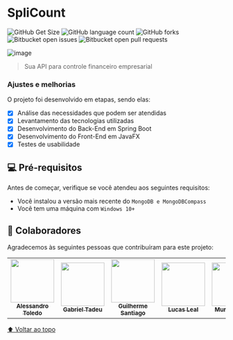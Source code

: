 # SpliCount

<!---Esses são exemplos. Veja https://shields.io para outras pessoas ou para personalizar este conjunto de escudos. Você pode querer incluir dependências, status do projeto e informações de licença aqui--->

![GitHub Get Size](https://img.shields.io/github/languages/code-size/gabrielsperche/SpliCount)
![GitHub language count](https://img.shields.io/github/languages/count/gabrielsperche/SpliCount)
![GitHub forks](https://img.shields.io/github/forks/gabrielsperche/SpliCount)
![Bitbucket open issues](https://img.shields.io/bitbucket/issues/gabrielsperche/SpliCount)
![Bitbucket open pull requests](https://img.shields.io/bitbucket/pr-raw/gabrielsperche/SpliCount)

![image](https://user-images.githubusercontent.com/57714182/170361279-62584f86-4821-49cb-acf4-5dfd608d5587.png)

> Sua API para controle financeiro empresarial

### Ajustes e melhorias

O projeto foi desenvolvido em etapas, sendo elas:

- [x] Análise das necessidades que podem ser atendidas
- [x] Levantamento das tecnologias utilizadas
- [x] Desenvolvimento do Back-End em Spring Boot
- [x] Desenvolvimento do Front-End em JavaFX
- [x] Testes de usabilidade

## 💻 Pré-requisitos

Antes de começar, verifique se você atendeu aos seguintes requisitos:
<!---Estes são apenas requisitos de exemplo. Adicionar, duplicar ou remover conforme necessário--->
* Você instalou a versão mais recente do `MongoDB e MongoDBCompass`
* Você tem uma máquina com `Windows 10+`

## 🤝 Colaboradores

Agradecemos às seguintes pessoas que contribuíram para este projeto:

<table>
  <tr>
    <td align="center">
      <a href="#">
        <img src="https://user-images.githubusercontent.com/57714182/170365203-6df7cc00-e852-45bc-a11e-677f64f6feb6.png" width="100px;"/><br>
        <sub>
          <b>Alessandro Toledo</b>
        </sub>
      </a>
    </td>
    <td align="center">
      <a href="#">
        <img src="https://user-images.githubusercontent.com/57714182/170363990-fbe5fdf2-12ee-418b-b282-58c6f369a95d.png" width="100px;" /><br>
        <sub>
          <b>Gabriel Tadeu</b>
        </sub>
      </a>
    </td>
    <td align="center">
      <a href="#">
        <img src="https://user-images.githubusercontent.com/57714182/170362800-d2286bd1-5c14-4705-8277-c377a01e20f6.png" width="100px;" /><br>
        <sub>
          <b>Guilherme Santiago</b>
        </sub>
      </a>
    </td>
    <td align="center">
      <a href="#">
        <img src="https://user-images.githubusercontent.com/57714182/170364334-ab6376be-adfe-44f2-a6e9-92c2d386559f.png" height="100px;" width="100px;" /><br>
        <sub>
          <b>Lucas Leal</b>
        </sub>
      </a>
    </td>
    <td align="center">
      <a href="#">
        <img src="https://user-images.githubusercontent.com/57714182/170364524-773fc4c1-7e81-4aef-9663-1f043208245a.png" width="100px;" /><br>
        <sub>
          <b>Murilo Moura</b>
        </sub>
      </a>
    </td>
  </tr>
</table>

[⬆ Voltar ao topo](#nome-do-projeto)<br>
